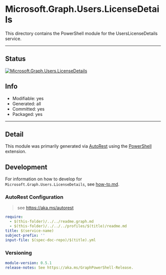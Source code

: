 <!-- region Generated -->
# Microsoft.Graph.Users.LicenseDetails
This directory contains the PowerShell module for the UsersLicenseDetails service.

---
## Status
[![Microsoft.Graph.Users.LicenseDetails](https://img.shields.io/powershellgallery/v/Microsoft.Graph.Users.LicenseDetails.svg?style=flat-square&label=Microsoft.Graph.Users.LicenseDetails "Microsoft.Graph.Users.LicenseDetails")](https://www.powershellgallery.com/packages/Microsoft.Graph.Users.LicenseDetails/)

## Info
- Modifiable: yes
- Generated: all
- Committed: yes
- Packaged: yes

---
## Detail
This module was primarily generated via [AutoRest](https://github.com/Azure/autorest) using the [PowerShell](https://github.com/Azure/autorest.powershell) extension.

## Development
For information on how to develop for `Microsoft.Graph.Users.LicenseDetails`, see [how-to.md](how-to.md).
<!-- endregion -->

### AutoRest Configuration

> see https://aka.ms/autorest

``` yaml
require:
  - $(this-folder)/../../readme.graph.md
  - $(this-folder)/../../../profiles/$(title)/readme.md
title: $(service-name)
subject-prefix: ''
input-file: $(spec-doc-repo)/$(title).yml
```
### Versioning

``` yaml
module-version: 0.5.1
release-notes: See https://aka.ms/GraphPowerShell-Release.
```
